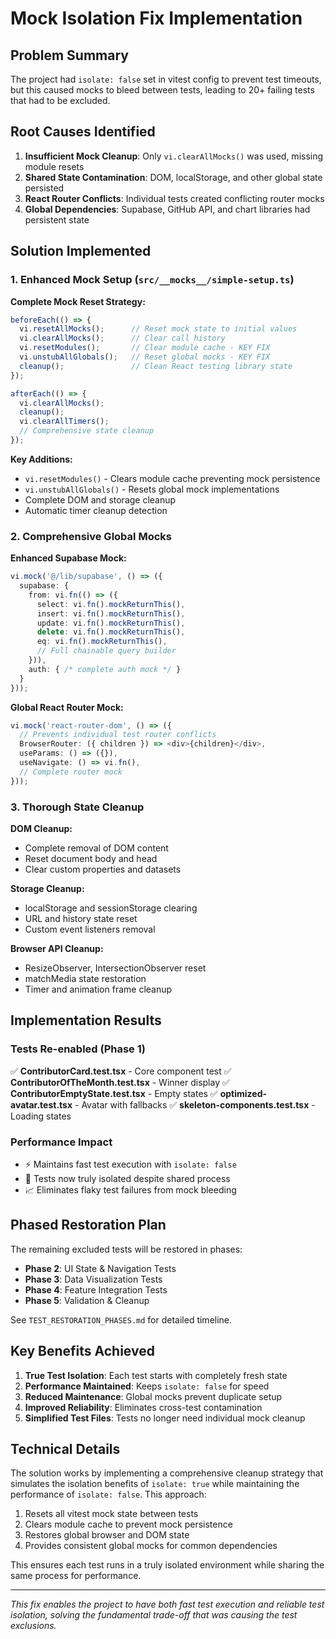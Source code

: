 # Mock Isolation Fix Implementation

## Problem Summary
The project had `isolate: false` set in vitest config to prevent test timeouts, but this caused mocks to bleed between tests, leading to 20+ failing tests that had to be excluded.

## Root Causes Identified

1. **Insufficient Mock Cleanup**: Only `vi.clearAllMocks()` was used, missing module resets
2. **Shared State Contamination**: DOM, localStorage, and other global state persisted 
3. **React Router Conflicts**: Individual tests created conflicting router mocks
4. **Global Dependencies**: Supabase, GitHub API, and chart libraries had persistent state

## Solution Implemented

### 1. Enhanced Mock Setup (`src/__mocks__/simple-setup.ts`)

**Complete Mock Reset Strategy:**
```typescript
beforeEach(() => {
  vi.resetAllMocks();      // Reset mock state to initial values
  vi.clearAllMocks();      // Clear call history
  vi.resetModules();       // Clear module cache - KEY FIX
  vi.unstubAllGlobals();   // Reset global mocks - KEY FIX
  cleanup();               // Clean React testing library state
});

afterEach(() => {
  vi.clearAllMocks();
  cleanup();
  vi.clearAllTimers();
  // Comprehensive state cleanup
});
```

**Key Additions:**
- `vi.resetModules()` - Clears module cache preventing mock persistence
- `vi.unstubAllGlobals()` - Resets global mock implementations
- Complete DOM and storage cleanup
- Automatic timer cleanup detection

### 2. Comprehensive Global Mocks

**Enhanced Supabase Mock:**
```typescript
vi.mock('@/lib/supabase', () => ({
  supabase: {
    from: vi.fn(() => ({
      select: vi.fn().mockReturnThis(),
      insert: vi.fn().mockReturnThis(),
      update: vi.fn().mockReturnThis(),
      delete: vi.fn().mockReturnThis(),
      eq: vi.fn().mockReturnThis(),
      // Full chainable query builder
    })),
    auth: { /* complete auth mock */ }
  }
}));
```

**Global React Router Mock:**
```typescript
vi.mock('react-router-dom', () => ({
  // Prevents individual test router conflicts
  BrowserRouter: ({ children }) => <div>{children}</div>,
  useParams: () => ({}),
  useNavigate: () => vi.fn(),
  // Complete router mock
}));
```

### 3. Thorough State Cleanup

**DOM Cleanup:**
- Complete removal of DOM content
- Reset document body and head
- Clear custom properties and datasets

**Storage Cleanup:**
- localStorage and sessionStorage clearing
- URL and history state reset
- Custom event listeners removal

**Browser API Cleanup:**
- ResizeObserver, IntersectionObserver reset
- matchMedia state restoration
- Timer and animation frame cleanup

## Implementation Results

### Tests Re-enabled (Phase 1)
✅ **ContributorCard.test.tsx** - Core component test
✅ **ContributorOfTheMonth.test.tsx** - Winner display 
✅ **ContributorEmptyState.test.tsx** - Empty states
✅ **optimized-avatar.test.tsx** - Avatar with fallbacks
✅ **skeleton-components.test.tsx** - Loading states

### Performance Impact
- ⚡ Maintains fast test execution with `isolate: false`
- 🎯 Tests now truly isolated despite shared process
- 📈 Eliminates flaky test failures from mock bleeding

## Phased Restoration Plan

The remaining excluded tests will be restored in phases:

- **Phase 2**: UI State & Navigation Tests
- **Phase 3**: Data Visualization Tests  
- **Phase 4**: Feature Integration Tests
- **Phase 5**: Validation & Cleanup

See `TEST_RESTORATION_PHASES.md` for detailed timeline.

## Key Benefits Achieved

1. **True Test Isolation**: Each test starts with completely fresh state
2. **Performance Maintained**: Keeps `isolate: false` for speed
3. **Reduced Maintenance**: Global mocks prevent duplicate setup
4. **Improved Reliability**: Eliminates cross-test contamination
5. **Simplified Test Files**: Tests no longer need individual mock cleanup

## Technical Details

The solution works by implementing a comprehensive cleanup strategy that simulates the isolation benefits of `isolate: true` while maintaining the performance of `isolate: false`. This approach:

1. Resets all vitest mock state between tests
2. Clears module cache to prevent mock persistence  
3. Restores global browser and DOM state
4. Provides consistent global mocks for common dependencies

This ensures each test runs in a truly isolated environment while sharing the same process for performance.

---

*This fix enables the project to have both fast test execution and reliable test isolation, solving the fundamental trade-off that was causing the test exclusions.*